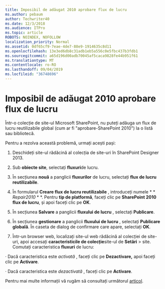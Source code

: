 ```yaml
---
title: Imposibil de adăugat 2010 aprobare flux de lucru
ms.author: pebaum
author: Techwriter40
ms.date: 12/3/2018
ms.audience: ITPro
ms.topic: article
ROBOTS: NOINDEX, NOFOLLOW
localization_priority: Normal
ms.assetid: 0df65cf9-7eae-4de7-88e9-1914635c8d11
ms.openlocfilehash: 13e3ed6db8c31adb1eb5a556c0e5fbc437b3fdb1
ms.sourcegitcommit: a65d196d00adb70045af5caca9828fe44b951f61
ms.translationtype: MT
ms.contentlocale: ro-RO
ms.lasthandoff: 09/04/2019
ms.locfileid: "36748696"
---
```

# <a name="unable-to-add-2010-approval-workflow"></a>Imposibil de adăugat 2010 aprobare flux de lucru

Într-o colecție de site-ul Microsoft SharePoint, nu puteți adăuga un flux de lucru reutilizabile global (cum ar fi "aprobare-SharePoint 2010") la o listă sau bibliotecă.
  
Pentru a rezolva această problemă, urmați acești pași: 
  
1. Deschideți site-ul rădăcină al colecția de site-uri în SharePoint Designer 2013.
  
2. Sub **obiecte site**, selectați **fluxuri**de lucru. 
  
3. În secțiunea **nouă** a panglicii **fluxurilor** de lucru, selectați **flux de lucru reutilizabile**. 
  
4. În formularul **Creare flux de lucru reutilizabile** , introduceți numele * * *Repair2010* * *. Pentru **tip de platformă**, faceți clic pe **SharePoint 2010 flux de lucru**, și apoi faceți clic pe **OK**. 
  
1. În secțiunea **Salvare** a panglicii **fluxului de lucru** , selectați **Publicare**. 
  
2. În secțiunea **gestionare** a panglicii **fluxului de lucru** , selectați **Publicare globală**. În caseta de dialog de confirmare care apare, selectați **OK**. 
  
3. Într-un browser web, localizați site-ul web rădăcină al colecției de site-uri, apoi accesați **caracteristicile de colecție**site-ul de **Setări** \> site. Comutați caracteristica **fluxuri** de lucru: 
  
· Dacă caracteristica este *activată* , faceți clic pe **Dezactivare,** apoi faceți clic pe **Activare**. 
  
· Dacă caracteristica este *dezactivată* , faceți clic pe **Activare**. 
  
Pentru mai multe informații vă rugăm să consultați următorul [articol](https://go.microsoft.com/fwlink/?linkid=2047770&amp;clcid=0x409).
  

